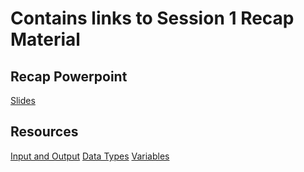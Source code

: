 # Contains links to Session 1 Recap Material
## Recap Powerpoint
[Slides](https://github.com/KeaganKozlowski/python-course/blob/main/Session%205/Session%201%20Recap/Recap%20Session%201.pptx)

## Resources
[Input and Output](https://github.com/KeaganKozlowski/python-course/blob/main/Session%205/Session%201%20Recap/IO.py)
[Data Types](https://github.com/KeaganKozlowski/python-course/blob/main/Session%205/Session%201%20Recap/Types.py)
[Variables](https://github.com/KeaganKozlowski/python-course/blob/main/Session%205/Session%201%20Recap/Variables.py)

